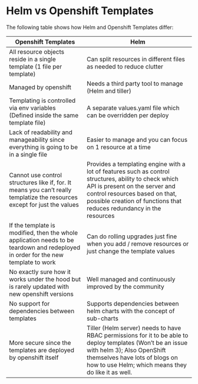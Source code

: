 # Helm vs Openshift Templates

The following table shows how Helm and Openshift Templates differ:

| Openshift Templates                                                                                                               | Helm                                                                                                                                                                                                                                             |
|-----------------------------------------------------------------------------------------------------------------------------------|--------------------------------------------------------------------------------------------------------------------------------------------------------------------------------------------------------------------------------------------------|
| All resource objects reside in a single template (1 file per template)                                                            | Can split resources in different files as needed to reduce clutter                                                                                                                                                                               |
| Managed by openshift                                                                                                              | Needs a third party tool to manage (Helm and tiller)                                                                                                                                                                                             |
| Templating is controlled via env variables (Defined inside the same template file)                                                | A separate values.yaml file which can be overridden per deploy                                                                                                                                                                                   |
| Lack of readability and manageability since everything is going to be in a single file                                            | Easier to manage and you can focus on 1 resource at a time                                                                                                                                                                                       |
| Cannot use control structures like if, for. It means you can’t really templatize the resources except for just the values         | Provides a templating engine with a lot of features such as control structures, ability to check which API is present on the server and control resources based on that, possible creation of functions that reduces redundancy in the resources |
| If the template is modified, then the whole application needs to be teardown and redeployed in order for the new template to work | Can do rolling upgrades just fine when you add / remove resources or just change the template values                                                                                                                                             |
| No exactly sure how it works under the hood but is rarely updated with new openshift versions                                     | Well managed and continuously improved by the community                                                                                                                                                                                          |
| No support for dependencies between templates                                                                                     | Supports dependencies between helm charts with the concept of sub-charts                                                                                                                                                                         |
| More secure since the templates are deployed by openshift itself                                                                  | Tiller (Helm server) needs to have RBAC permissions for it to be able to deploy templates (Won’t be an issue with helm 3); Also OpenShift themselves have lots of blogs on how to use Helm; which means they do like it as well.                                                                                                                        |
